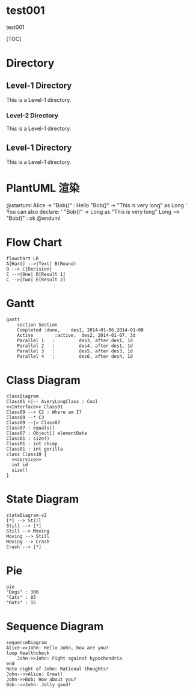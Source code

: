 # test001
test001


[TOC]
# Directory

## Level-1 Directory
This is a Level-1 directory.

### Level-2 Directory
This is a Level-1 directory.

## Level-1 Directory
This is a Level-1 directory.

# PlantUML 渲染
@startuml
Alice -> "Bob()" : Hello
"Bob()" -> "This is very long" as Long
' You can also declare:
' "Bob()" -> Long as "This is very long"
Long --> "Bob()" : ok
@enduml



# Flow Chart
```mermaid
flowchart LR
A[Hard] -->|Text| B(Round)
B --> C{Decision}
C -->|One| D[Result 1]
C -->|Two| E[Result 2]
```

# Gantt
```mermaid
gantt
    section Section
    Completed :done,    des1, 2014-01-06,2014-01-08
    Active        :active,  des2, 2014-01-07, 3d
    Parallel 1   :         des3, after des1, 1d
    Parallel 2   :         des4, after des1, 1d
    Parallel 3   :         des5, after des3, 1d
    Parallel 4   :         des6, after des4, 1d
```

# Class Diagram
```mermaid
classDiagram
Class01 <|-- AveryLongClass : Cool
<<Interface>> Class01
Class09 --> C2 : Where am I?
Class09 --* C3
Class09 --|> Class07
Class07 : equals()
Class07 : Object[] elementData
Class01 : size()
Class01 : int chimp
Class01 : int gorilla
class Class10 {
  <<service>>
  int id
  size()
}
```

# State Diagram
```mermaid
stateDiagram-v2
[*] --> Still
Still --> [*]
Still --> Moving
Moving --> Still
Moving --> Crash
Crash --> [*]
```

# Pie
```mermaid
pie
"Dogs" : 386
"Cats" : 85
"Rats" : 15
```

# Sequence Diagram
```mermaid
sequenceDiagram
Alice->>John: Hello John, how are you?
loop Healthcheck
    John->>John: Fight against hypochondria
end
Note right of John: Rational thoughts!
John-->>Alice: Great!
John->>Bob: How about you?
Bob-->>John: Jolly good!
```
